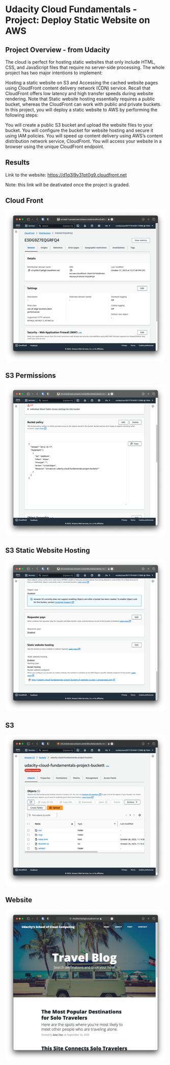 # Udacity Cloud Fundamentals - Project: Deploy Static Website on AWS


## Project Overview - from Udacity

The cloud is perfect for hosting static websites that only include HTML, CSS, and JavaScript files that require no server-side processing. The whole project has two major intentions to implement:

Hosting a static website on S3 and
Accessing the cached website pages using CloudFront content delivery network (CDN) service. Recall that CloudFront offers low latency and high transfer speeds during website rendering.
Note that Static website hosting essentially requires a public bucket, whereas the CloudFront can work with public and private buckets.
In this project, you will deploy a static website to AWS by performing the following steps:

You will create a public S3 bucket and upload the website files to your bucket.
You will configure the bucket for website hosting and secure it using IAM policies.
You will speed up content delivery using AWS’s content distribution network service, CloudFront.
You will access your website in a browser using the unique CloudFront endpoint.


## Results 

Link to the website: https://d1q3l9v31pt0g9.cloudfront.net

Note: this link will be deativated once the project is graded.

## Cloud Front
![Cloud Front](cloud_front.png)

## S3 Permissions
![S3 Permissions](s3_permissions.png)

## S3 Static Website Hosting
![S3 Static Website Hosting](s3_static_website_hosting.png)

## S3
![S3](s3.png)

## Website
![Website](website.png)


